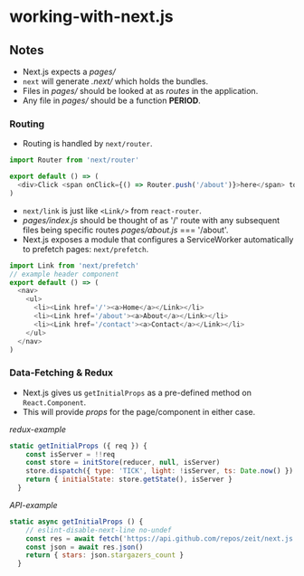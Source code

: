 # working-with-next.js

## Notes

- Next.js expects a _pages/_
- `next` will generate _.next/_ which holds the bundles.
- Files in _pages/_ should be looked at as _routes_ in the application.
- Any file in _pages/_ should be a function **PERIOD**.

### Routing
- Routing is handled by `next/router`.
```javascript
import Router from 'next/router'

export default () => (
  <div>Click <span onClick={() => Router.push('/about')}>here</span> to read more</div>
)
```
- `next/link` is just like `<Link/>` from `react-router`.
- _pages/index.js_ should be thought of as '/' route with any subsequent files being specific routes _pages/about.js_ === '/about'.
- Next.js exposes a module that configures a ServiceWorker automatically to prefetch pages: `next/prefetch`.
```javascript
import Link from 'next/prefetch'
// example header component
export default () => (
  <nav>
    <ul>
      <li><Link href='/'><a>Home</a></Link></li>
      <li><Link href='/about'><a>About</a></Link></li>
      <li><Link href='/contact'><a>Contact</a></Link></li>
    </ul>
  </nav>
)
```
### Data-Fetching & Redux
- Next.js gives us `getInitialProps` as a pre-defined method on `React.Component`.
- This will provide _props_ for the page/component in either case.

_redux-example_
```javascript
static getInitialProps ({ req }) {
    const isServer = !!req
    const store = initStore(reducer, null, isServer)
    store.dispatch({ type: 'TICK', light: !isServer, ts: Date.now() })
    return { initialState: store.getState(), isServer }
  }
```

_API-example_
```javascript
static async getInitialProps () {
    // eslint-disable-next-line no-undef
    const res = await fetch('https://api.github.com/repos/zeit/next.js')
    const json = await res.json()
    return { stars: json.stargazers_count }
  }
```
